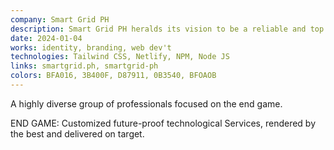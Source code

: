 ```yaml
---
company: Smart Grid PH
description: Smart Grid PH heralds its vision to be a reliable and top green technology provider in the Philippines in the next five years.
date: 2024-01-04
works: identity, branding, web dev't
technologies: Tailwind CSS, Netlify, NPM, Node JS
links: smartgrid.ph, smartgrid-ph
colors: BFA016, 3B400F, D87911, 0B3540, BFOAOB
---
```


A highly diverse group of professionals focused on the end game.

END GAME: Customized future-proof technological Services, rendered by the best and delivered on target.

